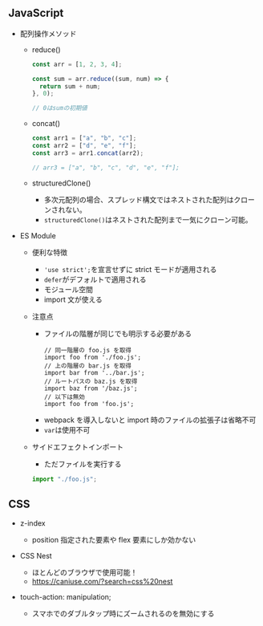 ## JavaScript

- 配列操作メソッド

  - reduce()

    ```js
    const arr = [1, 2, 3, 4];

    const sum = arr.reduce((sum, num) => {
      return sum + num;
    }, 0);

    // 0はsumの初期値
    ```

  - concat()

    ```js
    const arr1 = ["a", "b", "c"];
    const arr2 = ["d", "e", "f"];
    const arr3 = arr1.concat(arr2);

    // arr3 = ["a", "b", "c", "d", "e", "f"];
    ```

  - structuredClone()
    - 多次元配列の場合、スプレッド構文ではネストされた配列はクローンされない。
    - `structuredClone()`はネストされた配列まで一気にクローン可能。

- ES Module

  - 便利な特徴
    - `'use strict';`を宣言せずに strict モードが適用される
    - `defer`がデフォルトで適用される
    - モジュール空間
    - import 文が使える
  - 注意点

    - ファイルの階層が同じでも明示する必要がある
      ```
      // 同一階層の foo.js を取得
      import foo from './foo.js';
      // 上の階層の bar.js を取得
      import bar from '../bar.js';
      // ルートパスの baz.js を取得
      import baz from '/baz.js';
      // 以下は無効
      import foo from 'foo.js';
      ```
    - webpack を導入しないと import 時のファイルの拡張子は省略不可
    - `var`は使用不可

  - サイドエフェクトインポート
    - ただファイルを実行する
    ```js
    import "./foo.js";
    ```

## CSS

- z-index

  - position 指定された要素や flex 要素にしか効かない

- CSS Nest

  - ほとんどのブラウザで使用可能！
  - https://caniuse.com/?search=css%20nest

- touch-action: manipulation;
  - スマホでのダブルタップ時にズームされるのを無効にする
